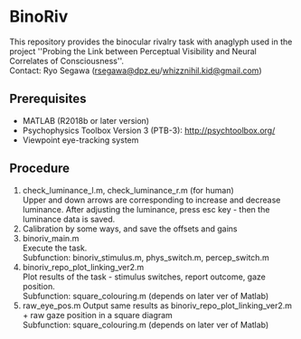 # BinoRiv
This repository provides the binocular rivalry task with anaglyph used in the project ''Probing the Link between Perceptual Visibility and Neural Correlates of Consciousness''.  
Contact: Ryo Segawa (rsegawa@dpz.eu/whizznihil.kid@gmail.com)

## Prerequisites
* MATLAB (R2018b or later version)
* Psychophysics Toolbox Version 3 (PTB-3): http://psychtoolbox.org/
* Viewpoint eye-tracking system
  
## Procedure
1. check_luminance_l.m, check_luminance_r.m  (for human)  
Upper and down arrows are corresponding to increase and decrease luminance. After adjusting the luminance, press esc key - then the luminance data is saved.  
2. Calibration by some ways, and save the offsets and gains  
3. binoriv_main.m  
Execute the task.  
Subfunction: binoriv_stimulus.m, phys_switch.m, percep_switch.m  
4. binoriv_repo_plot_linking_ver2.m  
Plot results of the task - stimulus switches, report outcome, gaze position.  
Subfunction: square_colouring.m (depends on later ver of Matlab)  
4. raw_eye_pos.m
Output same results as binoriv_repo_plot_linking_ver2.m + raw gaze position in a square diagram  
Subfunction: square_colouring.m (depends on later ver of Matlab)  
